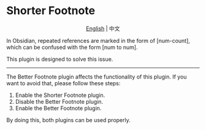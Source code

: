 # Shorter Footnote

<p align="center">
  <a href="./README.md">English</a>
  | 中文
</p>

In Obsidian, repeated references are marked in the form of [num-count], which can be confused with the form [num to num].

This plugin is designed to solve this issue.

---

The Better Footnote plugin affects the functionality of this plugin. If you want to avoid that, please follow these steps:

1. Enable the Shorter Footnote plugin.
2. Disable the Better Footnote plugin.
3. Enable the Better Footnote plugin.

By doing this, both plugins can be used properly.
